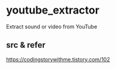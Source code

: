 # youtube_extractor
Extract sound or video from YouTube

## src & refer
https://codingstorywithme.tistory.com/102

